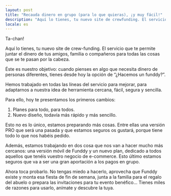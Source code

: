```yaml
---
layout: post
title: "Recauda dinero en grupo (para lo que quieras), ¡y muy fácil!"
description: "Aquí lo tienes, tu nuevo site de crewfunding. El servicio que te permite juntar el dinero de tus amigos, familia o compañeros para todas las cosas que se te pasan por la cabeza."
locale: es
---
```


Ta-chan!

Aquí lo tienes, tu nuevo site de crew-funding. El servicio que te permite juntar el dinero de tus amigos, familia o compañeros para todas las cosas que se te pasan por la cabeza.

Éste es nuestro objetivo: cuando pienses en algo que necesita dinero de personas diferentes, tienes desde hoy la opción de “¿Hacemos un funddy?”.

Hemos trabajado en todas las líneas del servicio para mejorar, para adaptarnos a nuestra idea de herramienta cercana, fácil, segura y sencilla.

Para ello, hoy te presentamos los primeros cambios:

1. Planes para todo, para todos.
2. Nuevo diseño, todavía más rápido y más sencillo.

Esto no es lo único, estamos preparando más cosas. Entre ellas una versión PRO que será una pasada y que estamos seguros os gustará, porque tiene todo lo que nos habéis pedido.

Además, estamos trabajando en dos cosa que nos van a hacer mucho más cercanos: una versión móvil de Funddy y un nuevo plan, dedicado a todos aquellos que tenéis vuestro negocio de e-commerce. Esto último estamos seguros que va a ser una gran aportación a los pagos en grupo.

Ahora toca probarlo. No tengas miedo a hacerlo, aprovecha que Funddy existe y monta esa fiesta de fin de semana, junta a la familia para el regalo del abuelo o prepara las invitaciones para tu evento benéfico… Tienes miles de razones para usarlo, anímate y descubre la tuya.